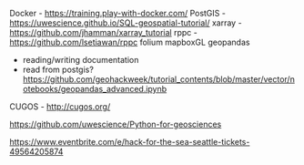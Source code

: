 Docker - https://training.play-with-docker.com/
PostGIS - https://uwescience.github.io/SQL-geospatial-tutorial/
xarray - https://github.com/jhamman/xarray_tutorial
rppc - https://github.com/lsetiawan/rppc
folium
mapboxGL
geopandas 
- reading/writing documentation 
- read from postgis? https://github.com/geohackweek/tutorial_contents/blob/master/vector/notebooks/geopandas_advanced.ipynb


CUGOS - http://cugos.org/

https://github.com/uwescience/Python-for-geosciences

https://www.eventbrite.com/e/hack-for-the-sea-seattle-tickets-49564205874